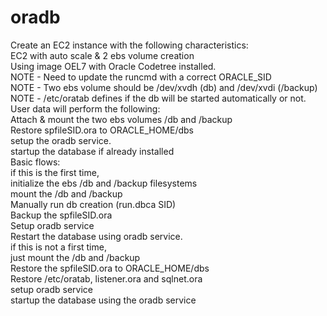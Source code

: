 #  oradb
Create an EC2 instance with the following characteristics:  
    EC2 with auto scale & 2 ebs volume creation  
    Using image OEL7 with Oracle Codetree installed.  
    NOTE - Need to update the runcmd with a correct ORACLE_SID   
    NOTE - Two ebs volume should be /dev/xvdh (db) and /dev/xvdi (/backup)   
    NOTE - /etc/oratab defines if the db will be started automatically or not.  
    User data will perform the following:  
       Attach & mount the two ebs volumes /db and /backup  
       Restore spfileSID.ora to ORACLE_HOME/dbs  
       setup the oradb service.  
       startup the database if already installed  
    Basic flows:  
       if this is the first time,   
           initialize the ebs /db and /backup filesystems  
           mount the /db and /backup   
           Manually run db creation (run.dbca SID)  
           Backup the spfileSID.ora  
           Setup oradb service  
	   Restart the database using oradb service.  
       if this is not a first time,   
           just mount the /db and /backup  
           Restore the spfileSID.ora to ORACLE_HOME/dbs  
           Restore /etc/oratab, listener.ora and sqlnet.ora  
           setup oradb service  
           startup the database using the oradb service  

